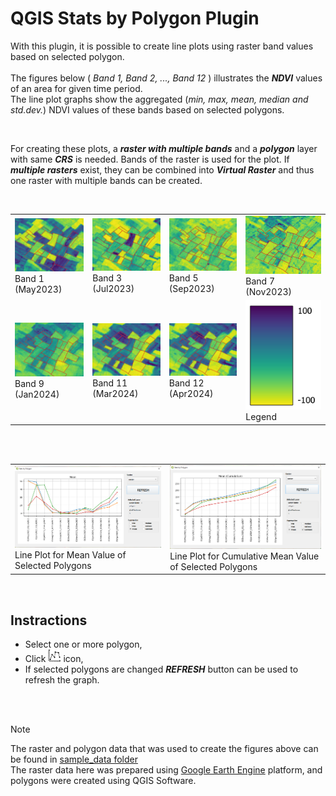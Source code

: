 # QGIS Stats by Polygon Plugin

With this plugin, it is possible to create line plots using raster band values based on selected polygon.<br/><br/>
The figures below ( *Band 1, Band 2, ..., Band 12* ) illustrates the **_NDVI_** values of an area for given time period.<br/>
The line plot graphs show the aggregated (*min, max, mean, median and std.dev.*) NDVI values of these bands based on selected polygons.

<br/>

For creating these plots, a **_raster with multiple bands_** and a **_polygon_** layer with same ***CRS*** is needed. Bands of the raster is used for the plot. If **_multiple rasters_** exist, they can be combined into **_Virtual Raster_** and thus one raster with multiple bands can be created.

<br/>

<table>
  <tr>
    <td><img width="225" src="../images/band_1.png"><br/>Band 1 (May2023)</td>
    <td><img width="225" src="../images/band_3.png"><br/>Band 3 (Jul2023)</td>
    <td><img width="225" src="../images/band_5.png"><br/>Band 5 (Sep2023)</td>
    <td><img width="225" src="../images/band_7.png"><br/>Band 7 (Nov2023)</td>
  </tr>
  <tr>    
    <td><img width="225" src="../images/band_9.png"><br/>Band 9 (Jan2024)</td>
    <td><img width="225" src="../images/band_12.png"><br/>Band 11 (Mar2024)</td>
    <td><img width="225" src="../images/band_12.png"><br/>Band 12 (Apr2024)</td>
    <td><img width="225" height="175" src="../images/legend.png">Legend</td>
  </tr> 
</table>

<br/>
<br/>

<table>
    <tr>
      <td colspan="2"><img width="475" src="../images/image_2.png"><br/>Line Plot for Mean Value of Selected Polygons</td>
      <td colspan="2"><img width="475" src="../images/image_3.png"><br/>Line Plot for Cumulative Mean Value of Selected Polygons</td>
  </tr>
</table>

<br/>

## Instractions <br/>
* Select one or more polygon,<br/>
* Click  <img width="20" src="./icon.png">  icon,<br/>
* If selected polygons are changed ***REFRESH*** button can be used to refresh the graph.

<br/>
<br/>

> [!NOTE]
> The raster and polygon data that was used to create the figures above can be found in [sample_data folder](https://github.com/caliskanmurat/qgis_stats_by_polygon_plugin/tree/main/sample_data) <br/>
> The raster data here was prepared using [Google Earth Engine](https://earthengine.google.com/) platform, and polygons were created using QGIS Software.





